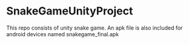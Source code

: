 # SnakeGameUnityProject
This repo consists of unity snake game. An apk file is also included for android devices named snakegame_final.apk
